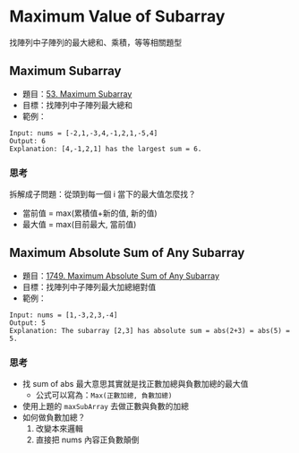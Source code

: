 # Maximum Value of Subarray

找陣列中子陣列的最大總和、乘積，等等相關題型

## Maximum Subarray

- 題目：[53. Maximum Subarray](https://leetcode.com/problems/maximum-subarray/)
- 目標：找陣列中子陣列最大總和
- 範例：

```
Input: nums = [-2,1,-3,4,-1,2,1,-5,4]
Output: 6
Explanation: [4,-1,2,1] has the largest sum = 6.
```

### 思考

拆解成子問題：從頭到每一個 i 當下的最大值怎麼找？
- 當前值 = max(累積值+新的值, 新的值)
- 最大值 = max(目前最大, 當前值)

## Maximum Absolute Sum of Any Subarray

- 題目：[1749. Maximum Absolute Sum of Any Subarray](https://leetcode.com/problems/maximum-absolute-sum-of-any-subarray/)
- 目標：找陣列中子陣列最大加總絕對值
- 範例：

```
Input: nums = [1,-3,2,3,-4]
Output: 5
Explanation: The subarray [2,3] has absolute sum = abs(2+3) = abs(5) = 5.
```

### 思考

- 找 sum of abs 最大意思其實就是找正數加總與負數加總的最大值
    - 公式可以寫為：`Max(正數加總, 負數加總)`
- 使用上題的 `maxSubArray` 去做正數與負數的加總
- 如何做負數加總？
    1. 改變本來邏輯
    2. 直接把 nums 內容正負數顛倒
